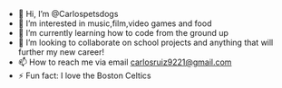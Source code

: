 - 👋 Hi, I’m @Carlospetsdogs
- 👀 I’m interested in music,film,video games and food
- 🌱 I’m currently learning how to code from the ground up 
- 💞️ I’m looking to collaborate on school projects and anything that will further my new career!
- 📫 How to reach me via email carlosruiz9221@gmail.com
- ⚡ Fun fact: I love the Boston Celtics

<!---
Carlospetsdogs/Carlospetsdogs is a ✨ special ✨ repository because its `README.md` (this file) appears on your GitHub profile.
You can click the Preview link to take a look at your changes.
--->
